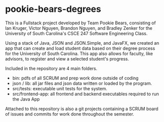 # pookie-bears-degrees

This is a Fullstack project developed by Team Pookie Bears, consisting of Ian Kruger, Victor Nguyen, Brandon Nguyen, and Bradley Zenker for the University of South Carolina's CSCE 247 Software Engineering Class. 

Using a stack of Java, JSON and JSON.Simple, and JavaFX, we created an app that can create and load student data based on their degree process for the University of South Carolina. This app also allows for faculty, like advisors, to register and view a selected student's progress. 

Included in the repository are 4 main folders.
  - bin: pdfs of all SCRUM and prep work done outside of coding
  - json / lib: all jar files and json data written or loaded by the program.
  - src/tests: executable unit tests for the system.
  - src/frontend-app: all frontend and backend executables required to run the Java App

Attached to this repository is also a git projects containing a SCRUM board of issues and commits for work done throughout the semester.
